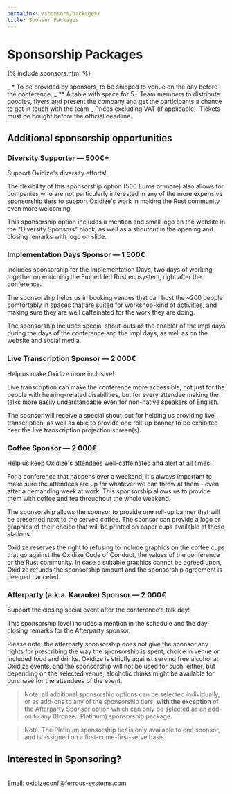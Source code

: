 ```yaml
---
permalink: /sponsors/packages/
title: Sponsor Packages
---
```


# Sponsorship Packages
{% include sponsors.html %}


_ * To be provided by sponsors, to be shipped to venue on the day before the conference.
_ ** A table with space for 5+ Team members to distribute goodies, flyers and present the company and get the participants a chance to get in touch with the team
_ Prices excluding VAT (if applicable). Tickets must be bought before the official deadline.


## Additional sponsorship opportunities

### Diversity Supporter — 500€+

Support Oxidize's diversity efforts!

The flexibility of this sponsorship option (500 Euros or more) also allows for companies who are not particularly interested in any of the more expensive sponsorship tiers to support Oxidize's work in making the Rust community even more welcoming.

This sponsorship option includes a mention and small logo on the website in the "Diversity Sponsors" block, as well as a shoutout in the opening and closing remarks with logo on slide.

### Implementation Days Sponsor — 1&nbsp;500€

Includes sponsorship for the Implementation Days, two days of working together on enriching the Embedded Rust ecosystem, right after the conference.

The sponsorship helps us in booking venues that can host the ~200 people comfortably in spaces that are suited for workshop-kind of activities, and making sure they are well caffeinated for the work they are doing.

The sponsorship includes special shout-outs as the enabler of the impl days during the days of the conference and the impl days, as well as on the website and social media.

### Live Transcription Sponsor — 2&nbsp;000€

Help us make Oxidize more inclusive!

Live transcription can make the conference more accessible, not just for the people with hearing-related disabilities, but for every attendee making the talks more easily understandable even for non-native speakers of English.
    
The sponsor will receive a special shout-out for helping us providing live transcription, as well as able to provide one roll-up banner to be exhibited near the live transcription projection screen(s).
    
### Coffee Sponsor — 2&nbsp;000€
    
Help us keep Oxidize's attendees well-caffeinated and alert at all times!

For a conference that happens over a weekend, it's always important to make sure the attendees are up for whatever we can throw at them - even after a demanding week at work. This sponsorship allows us to provide them with coffee and tea throughout the whole weekend.

The sponsorship allows the sponsor to provide one roll-up banner that will be presented next to the served coffee. The sponsor can provide a logo or graphics of their choice that will be printed on paper cups available at these stations.

Oxidize reserves the right to refusing to include graphics on the coffee cups that go against the Oxidize Code of Conduct, the values of the conference or the Rust community. In case a suitable graphics cannot be agreed upon, Oxidize refunds the sponsorship amount and the sponsorship agreement is deemed canceled.
    
### Afterparty (a.k.a. Karaoke) Sponsor — 2&nbsp;000€
    
Support the closing social event after the conference's talk day!

This sponsorship level includes a mention in the schedule and the day-closing remarks for the Afterparty sponsor.

Please note: the afterparty sponsorship does not give the sponsor any rights for prescribing the way the sponsorship is spent, choice in venue or included food and drinks. Oxidize is strictly against serving free alcohol at Oxidize events, and the sponsorship will not be used for such, either, but depending on the selected venue, alcoholic drinks might be available for purchase for the attendees of the event.

> Note: all additional sponsorship options can be selected individually, or as add-ons to any of the sponsorship tiers, **with the exception** of the Afterparty Sponsor option which can only be selected as an add-on to any (Bronze...Platinum) sponsorship package.

> Note: The Platinum sponsorship tier is only available to one sponsor, and is assigned on a first-come-first-serve basis.

## Interested in Sponsoring?
<br />
<a href="mailto:oxidizeconf@ferrous-systems.com" class = 'btn_round'>
    Email: oxidizeconf@ferrous-systems.com
</a>
